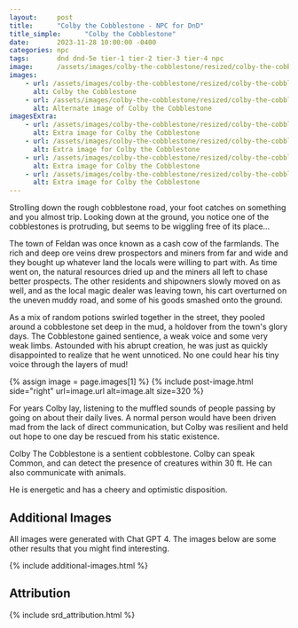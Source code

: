 ```yaml
---
layout:     post
title:      "Colby the Cobblestone - NPC for DnD"
title_simple:      "Colby the Cobblestone"
date:       2023-11-28 10:00:00 -0400
categories: npc
tags:       dnd dnd-5e tier-1 tier-2 tier-3 tier-4 npc
image:      /assets/images/colby-the-cobblestone/resized/colby-the-cobblestone-01
images:
    - url: /assets/images/colby-the-cobblestone/resized/colby-the-cobblestone-01
      alt: Colby the Cobblestone
    - url: /assets/images/colby-the-cobblestone/resized/colby-the-cobblestone-02
      alt: Alternate image of Colby the Cobblestone
imagesExtra:
    - url: /assets/images/colby-the-cobblestone/resized/colby-the-cobblestone-extra-01
      alt: Extra image for Colby the Cobblestone
    - url: /assets/images/colby-the-cobblestone/resized/colby-the-cobblestone-extra-02
      alt: Extra image for Colby the Cobblestone
    - url: /assets/images/colby-the-cobblestone/resized/colby-the-cobblestone-extra-03
      alt: Extra image for Colby the Cobblestone
    - url: /assets/images/colby-the-cobblestone/resized/colby-the-cobblestone-extra-04
      alt: Extra image for Colby the Cobblestone
---
```


<p class="read-aloud">
    Strolling down the rough cobblestone road, your foot catches on something and you almost trip. Looking down at the ground, you notice one of the cobblestones is protruding, but seems to be wiggling free of its place...
</p>

The town of Feldan was once known as a cash cow of the farmlands. The rich and deep ore veins drew prospectors and miners from far and wide and they bought up whatever land the locals were willing to part with. As time went on, the natural resources dried up and the miners all left to chase better prospects. The other residents and shipowners slowly moved on as well, and as the local magic dealer was leaving town, his cart overturned on the uneven muddy road, and some of his goods smashed onto the ground.

As a mix of random potions swirled together in the street, they pooled around a cobblestone set deep in the mud, a holdover from the town's glory days. The Cobblestone gained sentience, a weak voice and some very weak limbs. Astounded with his abrupt creation, he was just as quickly disappointed to realize that he went unnoticed. No one could hear his tiny voice through the layers of mud!

{% assign image = page.images[1] %}
{% include post-image.html side="right" url=image.url alt=image.alt size=320 %}

For years Colby lay, listening to the muffled sounds of people passing by going on about their daily lives. A normal person would have been driven mad from the lack of direct communication, but Colby was resilient and held out hope to one day be rescued from his static existence.

Colby The Cobblestone is a sentient cobblestone. Colby can speak Common, and can detect the presence of creatures within 30 ft. He can also communicate with animals.

He is energetic and has a cheery and optimistic disposition.


<div style="clear: both;"></div>


## Additional Images

All images were generated with Chat GPT 4. The images below are some other results that you might find interesting.

{% include additional-images.html %}


## Attribution

{% include srd_attribution.html %}
